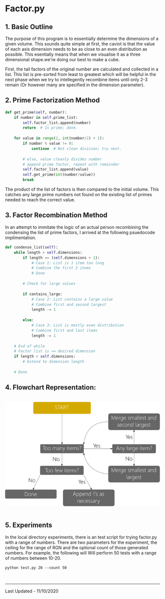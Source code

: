 # Factor.py


## 1. Basic Outline

The purpose of this program is to essentially determine the dimensions of a
given volume. This sounds quite simple at first, the caviot is that the value
of each axis dimension needs to be as close to an even distribution as
possible. This esentially means that when we visualise it as a three
dimensional shape.we're doing our best to make a cube.

First, the tail factors of the original number are calculated and collected
in a list. This list is pre-sorted from least to greatest which will be
helpful in the next phase when we try to intellegently recombine items until
only 2-3 remain (Or however many are specified in the dimension parameter).


## 2. Prime Factorization Method

```Python
def get_prime(self, number):
    if number in self.prime_list:
        self.factor_list.append(number)
        return  # Is prime; done.

    for value in range(2, int(number/2) + 1):
        if number % value != 0:
            continue  # Not clean division; try next.

        # else, value cleanly divides number
        # append prime factor, repeat with remainder
        self.factor_list.append(value)
        self.get_prime(int(number/value))
        break
```

The product of the list of factors is then compared to the initial volume.
This catches any large prime numbers not found on the existing list of primes
needed to reach the correct value.


## 3. Factor Recombination Method

In an attempt to immitate the logic of an actual person recombining the
condensing the list of prime factors, I arrived at the following psuedocode
implimentation.

```Python
def condense_list(self):
    while length > self.dimensions:
        if length == (self.dimensions + 1):
            # Case 1: List is 1 item too long
            # Combine the first 2 items
            # Done

        # Check for large values

        if contains_large:
            # Case 2: List contains a large value
            # Combine first and second largest
            length -= 1

        else:
            # Case 3: List is mostly even distribution
            # Combine first and last items
            length -= 1

    # End of while
    # Factor list is <= desired dimension
    if length < self.dimensions:
        # Extend to dimension length

    # Done
```


## 4. Flowchart Representation:
<br/>
<img src="docs/img/flow.png"/>
<br/><br/>


## 5. Experiments

In the local directory experiments, there is an test script for trying
factor.py with a range of numbers. There are two parameters for the
experiment, the ceiling for the range of RGN and the optional count of
those generated numbers. For example, the following will Will perform
50 tests with a range of numbers between 10-20.

```Shell
python test.py 20 --count 50
```

<br/>

-------------------------------------------------------------------------------
Last Updated - 11/10/2020
